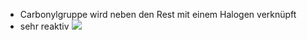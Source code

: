 - Carbonylgruppe wird neben den Rest mit einem Halogen verknüpft
- sehr reaktiv
![](Pasted%20image%2020231026172631.png)
